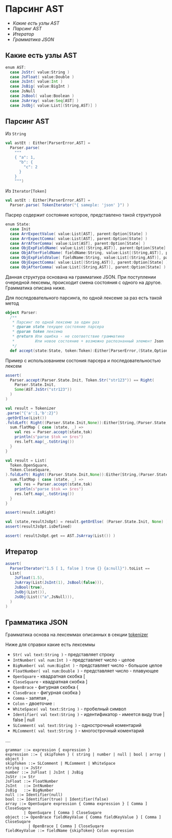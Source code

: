 Парсинг AST
================

- _Какие есть узлы AST_
- _Парсинг AST_
- _Итератор_
- _Грамматика JSON_

Какие есть узлы AST
----------------------

```scala
enum AST:
  case JsStr( value:String )
  case JsFloat( value:Double )
  case JsInt( value:Int )
  case JsBig( value:BigInt )
  case JsNull
  case JsBool( value:Boolean )
  case JsArray( value:Seq[AST] )
  case JsObj( value:List[(String,AST)] )
```

Парсинг AST
----------------------

Из `String` 

```scala
val astEt : Either[ParserError,AST] = 
  Parser.parse(
    """
    { "a": 1,
      "b": {
        "c": 2
      }
    }
    """)
```

Из `Iterator[Token]`

```scala
val astEt : Either[ParserError,AST] = 
  Parser.parse( TokenIterator("{ sameple: 'json' }") )
```

Пасрер содержит состояние которое, представлено такой структурой

```scala
enum State:
  case Init 
  case ArrExpectValue( value:List[AST], parent:Option[State] )
  case ArrExpectComma( value:List[AST], parent:Option[State] )
  case ArrAfterComma( value:List[AST], parent:Option[State] )
  case ObjExpFieldName( value:List[(String,AST)], parent:Option[State] )
  case ObjAfterFieldName( fieldName:String, value:List[(String,AST)], parent:Option[State] )
  case ObjExpFieldValue( fieldName:String, value:List[(String,AST)], parent:Option[State] )
  case ObjExpectComma( value:List[(String,AST)], parent:Option[State] )
  case ObjAfterComma( value:List[(String,AST)], parent:Option[State] )
```

Данная структура основана на грамматике JSON.
При поступлении очередной лексемы, происходит смена состояния с одного на другое.
Грамматика описана ниже.

Для последовательного парсинга, по одной лексеме за раз есть такой метод

```scala
object Parser:
  /**
   * Парсинг по одной лексеме за один раз
   * @param state текущее состояние парсера
   * @param token лексема
   * @return Или ошибка - не соответствие грамматике
   *         Или новое состояние + возможно распознанный элемент Json
   */
  def accept(state:State, token:Token):Either[ParserError,(State,Option[AST])]
```


Пример с использованием состония парсера и последовательностью лексем

```scala
assert( 
  Parser.accept(Parser.State.Init, Token.Str("str123")) == Right(
    Parser.State.Init,
    Some(AST.JsStr("str123"))
  )
)
```

```scala
val result = Tokenizer
.parse("{'a':1,'b':2}")
.getOrElse(List())
.foldLeft( Right((Parser.State.Init,None)):Either[String,(Parser.State,Option[AST])] ){ case (sum,tok) => 
  sum.flatMap { case (state, _) => 
    val res = Parser.accept(state,tok)
    println(s"parse $tok => $res")
    res.left.map(_.toString())
  }
}
```

```scala
val result = List(
  Token.OpenSquare,
  Token.CloseSquare,
).foldLeft( Right((Parser.State.Init,None)):Either[String,(Parser.State,Option[AST])] ){ case (sum,tok) => 
  sum.flatMap { case (state, _) => 
    val res = Parser.accept(state,tok)
    println(s"parse $tok => $res")
    res.left.map(_.toString())
  }
}

assert(result.isRight)

val (state,resultJsOpt) = result.getOrElse( (Parser.State.Init, None) )
assert(resultJsOpt.isDefined)

assert( resultJsOpt.get == AST.JsArray(List()) )
```

Итератор
----------------------

```scala
assert(
  ParserIterator("1.5 [ 1, false ] true {} {a:null}").toList == 
  List(
    JsFloat(1.5),
    JsArray(List(JsInt(1), JsBool(false))),
    JsBool(true),
    JsObj(List()),
    JsObj(List(("a",JsNull))),
  )
)
```

Грамматика JSON
----------------------

Грамматика основа на лексеммах описанных в секции [tokenizer](tokenizer.md)

Ниже для справки какие есть лексеммы

  - `Str( val text:String )` - представляет строку
  - `IntNumber( val num:Int )` - представляет число - целое
  - `BigNumber( val num:BigInt )` - представляет число - большое целое
  - `FloatNumber( val num:Double )` - представляет число - плавующее
  - `OpenSquare` - квадратная скобка [
  - `CloseSquare` - квадратная скобка ]
  - `OpenBrace` - фигурная скобка {
  - `CloseBrace` - фигурная скобка }
  - `Comma` - запятая ,
  - `Colon` - двоеточие :
  - `WhiteSpace( val text:String )` - пробелный символ
  - `Identifier( val text:String )` - идентификатор - имеется виду true | false | null
  - `SLComment( val text:String )` - однострочный коментарий
  - `MLComment( val text:String )` - многострочный коментарий

....

    grammar ::= expression { expression }   
    expression ::= { skipToken } ( string | number | null | bool | array | object )   
    skipToken ::= SLComment | MLComment | WhiteSpace    
    string ::= JsStr
    number ::= JsFloat | JsInt | JsBig
    JsStr ::= Str
    JsFloat ::= FloatNumber
    JsInt   ::= IntNumber
    JsBig   ::= BigNumber
    null ::= Identifier(null)
    bool ::= Identifier(true) | Identifier(false)
    array ::= OpenSuqare expression { Comma expression } [ Comma ] CloseSuqare
            | OpenSuqare [ Comma ] CloseSuqare
    object ::= OpenBrace fieldKeyValue { Comma fieldKeyValue } [ Comma ] CloseSuqare
              | OpenBrace [ Comma ] CloseSuqare
    fieldKeyValue ::= fieldName {skipToken} Colon expression
